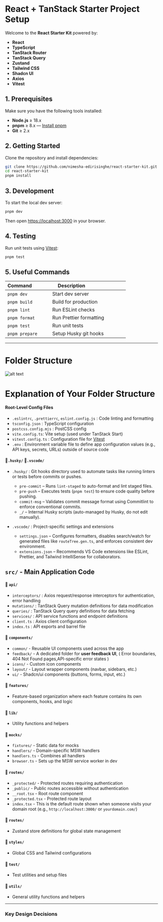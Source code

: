 # React + TanStack Starter Project Setup

Welcome to the **React Starter Kit** powered by:

- **React**
- **TypeScript**
- **TanStack Router**
- **TanStack Query**
- **Zustand**
- **Tailwind CSS**
- **Shadcn UI**
- **Axios**
- **Vitest**

## 1. Prerequisites

Make sure you have the following tools installed:

- **Node.js** ≥ 18.x
- **pnpm** ≥ 8.x — [Install pnpm](https://pnpm.io/installation)
- **Git** ≥ 2.x

## 2. Getting Started

Clone the repository and install dependencies:

```bash
git clone https://github.com/nimesha-edirisinghe/react-starter-kit.git
cd react-starter-kit
pnpm install
```

## 3. Development

To start the local dev server:

```bash
pnpm dev
```

Then open [https://localhost:3000](https://localhost:3000) in your browser.

## 4. Testing

Run unit tests using [Vitest](https://vitest.dev/):

```bash
pnpm test
```

## 5. Useful Commands

| Command             | Description                          |
| ------------------- | ------------------------------------ |
| `pnpm dev`          | Start dev server                     |
| `pnpm build`        | Build for production                 |
| `pnpm lint`         | Run ESLint checks                    |
| `pnpm format`       | Run Prettier formatting              |
| `pnpm test`         | Run unit tests                       |
| `pnpm prepare`      | Setup Husky git hooks                |

---

# Folder Structure

![alt text](src/assets/docs/folder-structure.png)

# Explanation of Your Folder Structure

#### Root-Level Config Files

- `.eslintrc`, `.prettierrc`, `eslint.config.js` : Code linting and formatting
- `tsconfig.json` : TypeScript configuration
- `postcss.config.mjs` : PostCSS config
- `vite.config.ts`: Vite setup (used under TanStack Start)
- `vitest.config.ts` : Configuration file for [Vitest](https://vitest.dev/)
- `.env` : Environment variable file to define app configuration values (e.g., API keys, secrets, URLs) outside of source code

#### 📁`.husky/` 📁`.vscode/`

>

- `.husky/` : Git hooks directory used to automate tasks like running linters or tests before commits or pushes.
  - `pre-commit` – Runs `lint-staged` to auto-format and lint staged files.
  - `pre-push` – Executes tests (`pnpm test`) to ensure code quality before pushing.
  - `commit-msg` – Validates commit message format using Commitlint to enforce conventional commits.
  - `_/` – Internal Husky scripts (auto-managed by Husky, do not edit manually).
- `.vscode/` : Project-specific settings and extensions

  - `settings.json` – Configures formatters, disables search/watch for generated files like `routeTree.gen.ts`, and enforces consistent dev environment.
  - `extensions.json` – Recommends VS Code extensions like ESLint, Prettier, and Tailwind IntelliSense for collaborators.

## `src/` - Main Application Code

#### 📁 `api/`

>

- `interceptors/` : Axios request/response interceptors for authentication, error handling
- `mutations/` : TanStack Query mutation definitions for data modification
- `queries/` : TanStack Query query definitions for data fetching
- `services/` : API service functions and endpoint definitions
- `client.ts` : Axios client configuration
- `index.ts` : API exports and barrel file

#### 📁 `components/`

>

- `common/` - Reusable UI components used across the app
- `feedback/` - A dedicated folder for **user feedback UI**, ( Error boundaries, 404 Not Found pages,API-specific error states )
- `icons/` - Custom icon components
- `layout/` - Layout wrapper components (navbar, sidebars, etc.)
- `ui/` - Shadcn/ui components (buttons, forms, input, etc.)

#### 📁 `features/`

>

- Feature-based organization where each feature contains its own components, hooks, and logic

#### 📁 `lib/`

>

- Utility functions and helpers

#### 📁 `mocks/`

>

- `fixtures/` - Static data for mocks
- `handlers/` - Domain-specific MSW handlers
- `handlers.ts` - Combines all handlers
- `browser.ts` - Sets up the MSW service worker in dev

#### 📁 `routes/`

>

- `_protected/` - Protected routes requiring authentication
- `_public/` - Public routes accessible without authentication
- `__root.tsx` - Root route component
- `_protected.tsx` - Protected route layout
- `index.tsx` - This is the default route shown when someone visits your domain root (e.g., `http://localhost:3000/` or `yourdomain.com/`)

#### 📁 `routes/`

- Zustand store definitions for global state management

#### 📁 `styles/`

- Global CSS and Tailwind configurations

#### 📁 `test/`

- Test utilities and setup files

#### 📁 `utils/`

- General utility functions and helpers

---

### Key Design Decisions

